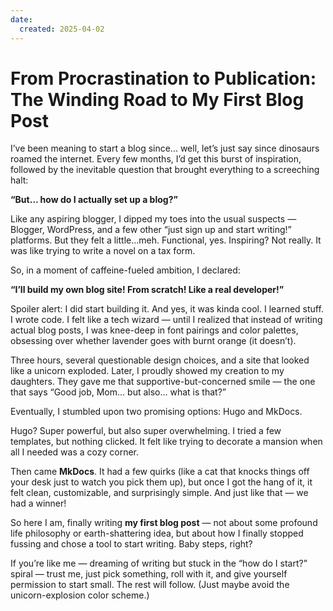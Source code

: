 ```yaml
---
date:
  created: 2025-04-02
---
```


# From Procrastination to Publication: The Winding Road to My First Blog Post

I’ve been meaning to start a blog since... well, let’s just say since dinosaurs roamed the internet. Every few months, I’d get this burst of inspiration, followed by the inevitable question that brought everything to a screeching halt:

<strong>“But… how do I actually set up a blog?”</strong>

<!-- more -->

Like any aspiring blogger, I dipped my toes into the usual suspects — Blogger, WordPress, and a few other “just sign up and start writing!” platforms. But they felt a little...meh. Functional, yes. Inspiring? Not really. It was like trying to write a novel on a tax form.

So, in a moment of caffeine-fueled ambition, I declared:

<strong>“I’ll build my own blog site! From scratch! Like a real developer!”</strong>

Spoiler alert: I did start building it. And yes, it was kinda cool. I learned stuff. I wrote code. I felt like a tech wizard — until I realized that instead of writing actual blog posts, I was knee-deep in font pairings and color palettes, obsessing over whether lavender goes with burnt orange (it doesn’t).

Three hours, several questionable design choices, and a site that looked like a unicorn exploded. Later, I proudly showed my creation to my daughters. They gave me that supportive-but-concerned smile — the one that says “Good job, Mom... but also... what is that?”

Eventually, I stumbled upon two promising options: Hugo and MkDocs.

Hugo? Super powerful, but also super overwhelming. I tried a few templates, but nothing clicked. It felt like trying to decorate a mansion when all I needed was a cozy corner.

Then came <strong>MkDocs</strong>. It had a few quirks (like a cat that knocks things off your desk just to watch you pick them up), but once I got the hang of it, it felt clean, customizable, and surprisingly simple. And just like that — we had a winner!

So here I am, finally writing <strong>my first blog post</strong> — not about some profound life philosophy or earth-shattering idea, but about how I finally stopped fussing and chose a tool to start writing. Baby steps, right?

If you’re like me — dreaming of writing but stuck in the “how do I start?” spiral — trust me, just pick something, roll with it, and give yourself permission to start small. The rest will follow. (Just maybe avoid the unicorn-explosion color scheme.)
